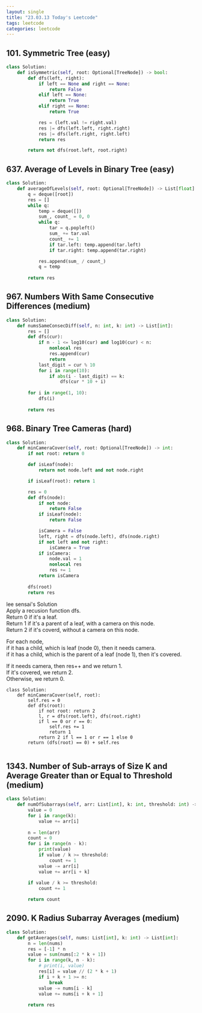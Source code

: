 ```yaml
---
layout: single
title: "23.03.13 Today's Leetcode"
tags: leetcode
categories: leetcode
---
```


## 101. Symmetric Tree (easy)

```python
class Solution:
    def isSymmetric(self, root: Optional[TreeNode]) -> bool:
        def dfs(left, right):
            if left == None and right == None:
                return False
            elif left == None:
                return True
            elif right == None:
                return True

            res = (left.val != right.val)
            res |= dfs(left.left, right.right)
            res |= dfs(left.right, right.left)
            return res

        return not dfs(root.left, root.right)
```

## 637. Average of Levels in Binary Tree (easy)

```python
class Solution:
    def averageOfLevels(self, root: Optional[TreeNode]) -> List[float]:
        q = deque([root])
        res = []
        while q:
            temp = deque([])
            sum_, count_ = 0, 0
            while q:
                tar = q.popleft()
                sum_ += tar.val
                count_ += 1
                if tar.left: temp.append(tar.left)
                if tar.right: temp.append(tar.right)

            res.append(sum_ / count_)
            q = temp
        
        return res
```

## 967. Numbers With Same Consecutive Differences (medium)

```python
class Solution:
    def numsSameConsecDiff(self, n: int, k: int) -> List[int]:
        res = []
        def dfs(cur):
            if n - 1 <= log10(cur) and log10(cur) < n:
                nonlocal res 
                res.append(cur)
                return
            last_digit = cur % 10
            for i in range(10):
                if abs(i - last_digit) == k:
                    dfs(cur * 10 + i)
        
        for i in range(1, 10):
            dfs(i)
        
        return res
```

## 968. Binary Tree Cameras (hard)

```python
class Solution:
    def minCameraCover(self, root: Optional[TreeNode]) -> int:
        if not root: return 0

        def isLeaf(node):
            return not node.left and not node.right

        if isLeaf(root): return 1

        res = 0
        def dfs(node):
            if not node:
                return False
            if isLeaf(node):
                return False

            isCamera = False
            left, right = dfs(node.left), dfs(node.right)
            if not left and not right:
                isCamera = True
            if isCamera:
                node.val = 1
                nonlocal res
                res += 1
            return isCamera
        
        dfs(root)
        return res
```

lee sensai's Solution  
Apply a recusion function dfs.  
Return 0 if it's a leaf.  
Return 1 if it's a parent of a leaf, with a camera on this node.  
Return 2 if it's coverd, without a camera on this node.  

For each node,  
if it has a child, which is leaf (node 0), then it needs camera.  
if it has a child, which is the parent of a leaf (node 1), then it's covered.  

If it needs camera, then res++ and we return 1.  
If it's covered, we return 2.  
Otherwise, we return 0.  

```
class Solution:
    def minCameraCover(self, root):
        self.res = 0
        def dfs(root):
            if not root: return 2
            l, r = dfs(root.left), dfs(root.right)
            if l == 0 or r == 0:
                self.res += 1
                return 1
            return 2 if l == 1 or r == 1 else 0
        return (dfs(root) == 0) + self.res
            
```
 
## 1343. Number of Sub-arrays of Size K and Average Greater than or Equal to Threshold (medium)

```python
class Solution:
    def numOfSubarrays(self, arr: List[int], k: int, threshold: int) -> int:
        value = 0
        for i in range(k):
            value += arr[i]
        
        n = len(arr)
        count = 0
        for i in range(n - k):
            print(value)
            if value / k >= threshold:
                count += 1
            value -= arr[i]
            value += arr[i + k]
        
        if value / k >= threshold:
            count += 1

        return count
```

## 2090. K Radius Subarray Averages (medium)

```python
class Solution:
    def getAverages(self, nums: List[int], k: int) -> List[int]:
        n = len(nums)
        res = [-1] * n
        value = sum(nums[:2 * k + 1])
        for i in range(k, n - k):
            # print(i, value)
            res[i] = value // (2 * k + 1)
            if i + k + 1 >= n:
                break
            value -= nums[i - k]
            value += nums[i + k + 1]
        
        return res
```
